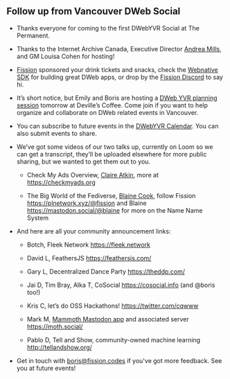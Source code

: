 ## Follow up from Vancouver DWeb Social

* Thanks everyone for coming to the first DWebYVR Social at The Permanent.

* Thanks to the Internet Archive Canada, Executive Director [Andrea Mills](https://mastodon.archive.org/@andrea), and GM Louisa Cohen for hosting!

* [Fission](https://fission.codes/) sponsored your drink tickets and snacks, check the [Webnative SDK](https://webnative.dev/) for building great DWeb apps, or drop by the [Fission Discord](https://discord.com/invite/daDMAjE) to say hi.

* It’s short notice, but Emily and Boris are hosting a [DWeb YVR planning session](https://lu.ma/h5ee6sb5) tomorrow at Deville’s Coffee. Come join if you want to help organize and collaborate on DWeb related events in Vancouver.

* You can subscribe to future events in the [DWebYVR Calendar](https://lu.ma/dwebyvr). You can also submit events to share.

* We’ve got some videos of our two talks up, currently on Loom so we can get a transcript, they’ll be uploaded elsewhere for more public sharing, but we wanted to get them out to you.

    * Check My Ads Overview, [Claire Atkin](https://www.loom.com/share/30d7828e427f4a4f80a5549ff41b4ac9), more at https://checkmyads.org

    * The Big World of the Fediverse, [Blaine Cook](https://www.loom.com/share/13489eb952bb493b9d79aded54b5a611), follow Fission https://plnetwork.xyz/@fission and Blaine https://mastodon.social/@blaine for more on the Name Name System

* And here are all your community announcement links:

    * Botch, Fleek Network https://fleek.network

    * David L, FeathersJS https://feathersjs.com/

    * Gary L, Decentralized Dance Party https://theddp.com/

    * Jai D, Tim Bray, Alka T, CoSocial https://cosocial.info (and @boris too!)

    * Kris C, let’s do OSS Hackathons! https://twitter.com/cqwww

    * Mark M, [Mammoth Mastodon app](https://mastodon.social/@JPEGuin/109756759819116790) and associated server https://moth.social/

    * Pablo D, Tell and Show, community-owned machine learning http://tellandshow.org/

* Get in touch with boris@fission.codes if you've got more feedback. See you at future events!
